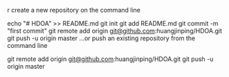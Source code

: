 
r create a new repository on the command line

echo "# HDOA" >> README.md
git init
git add README.md
git commit -m "first commit"
git remote add origin git@github.com:huangjinping/HDOA.git
git push -u origin master
…or push an existing repository from the command line

git remote add origin git@github.com:huangjinping/HDOA.git
git push -u origin master

